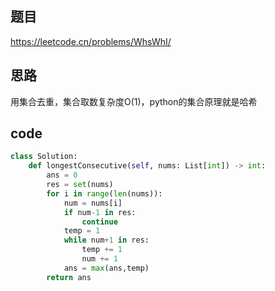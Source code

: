 ## 题目
https://leetcode.cn/problems/WhsWhI/
## 思路
用集合去重，集合取数复杂度O(1)，python的集合原理就是哈希
## code
```py
class Solution:
    def longestConsecutive(self, nums: List[int]) -> int:
        ans = 0
        res = set(nums)
        for i in range(len(nums)):
            num = nums[i]
            if num-1 in res:
                continue 
            temp = 1
            while num+1 in res:
                temp += 1
                num += 1
            ans = max(ans,temp)
        return ans 
```
